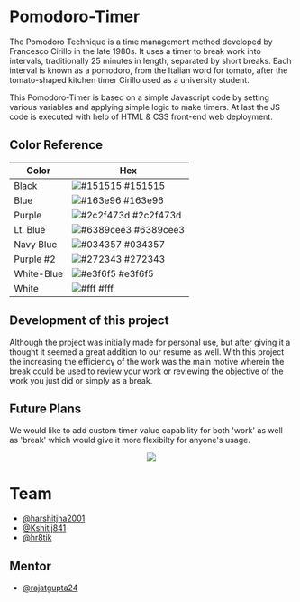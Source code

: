 # Pomodoro-Timer

The Pomodoro Technique is a time management method developed by Francesco Cirillo in the late 1980s. It uses a timer to break work into intervals, traditionally 25 minutes in length, separated by short breaks. Each interval is known as a pomodoro, from the Italian word for tomato, after the tomato-shaped kitchen timer Cirillo used as a university student.

This Pomodoro-Timer is based on a simple Javascript code by setting various variables and applying simple logic to make timers. At last the JS code is executed with help of HTML & CSS front-end web deployment.


## Color Reference

| Color             | Hex                                                                |
| ----------------- | ------------------------------------------------------------------ |
| Black | ![#151515](https://via.placeholder.com/10/151515?text=+) #151515 |
| Blue | ![#163e96](https://via.placeholder.com/10/163e96?text=+) #163e96 |
| Purple | ![#2c2f473d](https://via.placeholder.com/10/2c2f473d?text=+) #2c2f473d |
| Lt. Blue | ![#6389cee3](https://via.placeholder.com/10/6389cee3?text=+) #6389cee3 |
| Navy Blue | ![#034357](https://via.placeholder.com/10/034357?text=+) #034357 |
| Purple #2 | ![#272343](https://via.placeholder.com/10/272343?text=+) #272343 |
| White-Blue | ![#e3f6f5](https://via.placeholder.com/10/e3f6f5?text=+) #e3f6f5 |
| White | ![#fff](https://via.placeholder.com/10/fff?text=+) #fff |


## Development of this project
Although the project was initially made for personal use, but after giving it a thought it seemed a great addition to our resume as well.
With this project the increasing the efficiency of the work was the main motive wherein the break could be used to review your work or reviewing the objective of the work you just did or simply as a break.


## Future Plans
We would like to add custom timer value capability for both 'work' as well as 'break' which would give it more flexibilty for anyone's usage.


<p align="center">
  <img src="https://user-images.githubusercontent.com/75718745/141401670-de09a4ed-10e7-4d0e-adc1-8a9d824e8105.png" />
</p>

# Team

- [@harshitjha2001](https://github.com/harshitjha2001)
- [@Kshitij841](https://github.com/Kshitij841)
- [@hr8tik](https://github.com/hr8tik)

## Mentor

- [@rajatgupta24](https://github.com/rajatgupta24)

